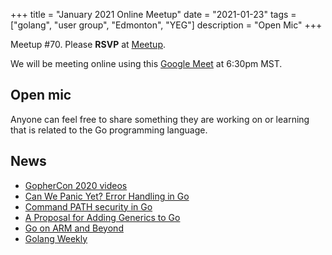 +++
title = "January 2021 Online Meetup"
date = "2021-01-23"
tags = ["golang", "user group", "Edmonton", "YEG"]
description = "Open Mic"
+++

Meetup #70. Please **RSVP** at [Meetup](https://www.meetup.com/startupedmonton/events/bclwwpycccbhc/).

We will be meeting online using this [Google Meet](https://meet.google.com/moa-zbzy-fct) at 6:30pm MST.

## Open mic

Anyone can feel free to share something they are working on or learning  that is related to the Go programming language.

## News

* [GopherCon 2020 videos](https://www.youtube.com/playlist?list=PL2ntRZ1ySWBfUint2hCE1JRxRWChloasB)
* [Can We Panic Yet? Error Handling in Go](https://www.youtube.com/watch?v=c78U0MZ4b_c)
* [Command PATH security in Go](https://blog.golang.org/path-security)
* [A Proposal for Adding Generics to Go](https://blog.golang.org/generics-proposal)
* [Go on ARM and Beyond](https://blog.golang.org/ports)
* [Golang Weekly](https://golangweekly.com/)
